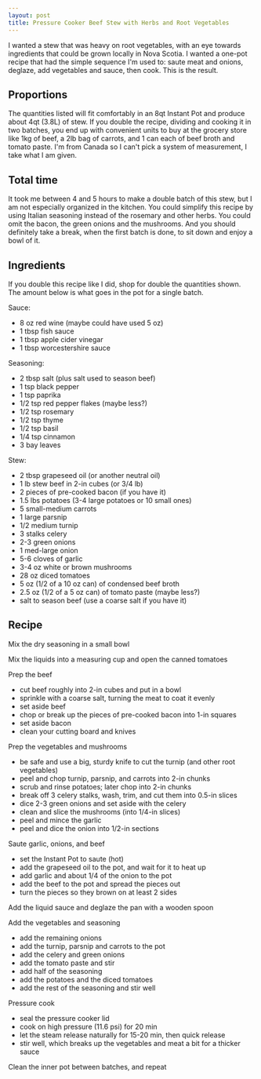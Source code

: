 ```yaml
---
layout: post
title: Pressure Cooker Beef Stew with Herbs and Root Vegetables
---
```


I wanted a stew that was heavy on root vegetables, with an eye towards ingredients that could be grown locally in Nova Scotia. I wanted a one-pot recipe that had the simple sequence I'm used to: saute meat and onions, deglaze, add vegetables and sauce, then cook. This is the result.

## Proportions

The quantities listed will fit comfortably in an 8qt Instant Pot and produce about 4qt (3.8L) of stew. If you double the recipe, dividing and cooking it in two batches, you end up with convenient units to buy at the grocery store like 1kg of beef, a 2lb bag of carrots, and 1 can each of beef broth and tomato paste. I'm from Canada so I can't pick a system of measurement, I take what I am given.

## Total time

It took me between 4 and 5 hours to make a double batch of this stew, but I am not especially organized in the kitchen. You could simplify this recipe by using Italian seasoning instead of the rosemary and other herbs. You could omit the bacon, the green onions and the mushrooms. And you should definitely take a break, when the first batch is done, to sit down and enjoy a bowl of it.

## Ingredients

If you double this recipe like I did, shop for double the quantities shown. The amount below is what goes in the pot for a single batch. 

Sauce:

* 8 oz red wine (maybe could have used 5 oz)
* 1 tbsp fish sauce
* 1 tbsp apple cider vinegar
* 1 tbsp worcestershire sauce

Seasoning:

* 2 tbsp salt (plus salt used to season beef)
* 1 tsp black pepper
* 1 tsp paprika
* 1/2 tsp red pepper flakes (maybe less?)
* 1/2 tsp rosemary
* 1/2 tsp thyme
* 1/2 tsp basil
* 1/4 tsp cinnamon
* 3 bay leaves

Stew:

* 2 tbsp grapeseed oil (or another neutral oil)
* 1 lb stew beef in 2-in cubes (or 3/4 lb)
* 2 pieces of pre-cooked bacon (if you have it)
* 1.5 lbs potatoes (3-4 large potatoes or 10 small ones)
* 5 small-medium carrots
* 1 large parsnip
* 1/2 medium turnip
* 3 stalks celery
* 2-3 green onions
* 1 med-large onion
* 5-6 cloves of garlic
* 3-4 oz white or brown mushrooms
* 28 oz diced tomatoes
* 5 oz (1/2 of a 10 oz can) of condensed beef broth
* 2.5 oz (1/2 of a 5 oz can) of tomato paste (maybe less?)
* salt to season beef (use a coarse salt if you have it)

## Recipe

Mix the dry seasoning in a small bowl

Mix the liquids into a measuring cup and open the canned tomatoes

Prep the beef

* cut beef roughly into 2-in cubes and put in a bowl
* sprinkle with a coarse salt, turning the meat to coat it evenly
* set aside beef
* chop or break up the pieces of pre-cooked bacon into 1-in squares
* set aside bacon
* clean your cutting board and knives

Prep the vegetables and mushrooms

* be safe and use a big, sturdy knife to cut the turnip (and other root vegetables)
* peel and chop turnip, parsnip, and carrots into 2-in chunks
* scrub and rinse potatoes; later chop into 2-in chunks
* break off 3 celery stalks, wash, trim, and cut them into 0.5-in slices
* dice 2-3 green onions and set aside with the celery
* clean and slice the mushrooms (into 1/4-in slices)
* peel and mince the garlic
* peel and dice the onion into 1/2-in sections

Saute garlic, onions, and beef

* set the Instant Pot to saute (hot)
* add the grapeseed oil to the pot, and wait for it to heat up
* add garlic and about 1/4 of the onion to the pot
* add the beef to the pot and spread the pieces out
* turn the pieces so they brown on at least 2 sides

Add the liquid sauce and deglaze the pan with a wooden spoon

Add the vegetables and seasoning

* add the remaining onions
* add the turnip, parsnip and carrots to the pot
* add the celery and green onions
* add the tomato paste and stir
* add half of the seasoning
* add the potatoes and the diced tomatoes
* add the rest of the seasoning and stir well

Pressure cook

* seal the pressure cooker lid
* cook on high pressure (11.6 psi) for 20 min
* let the steam release naturally for 15-20 min, then quick release
* stir well, which breaks up the vegetables and meat a bit for a thicker sauce

Clean the inner pot between batches, and repeat
